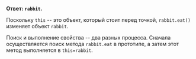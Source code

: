 **Ответ: `rabbit`.**

Поскольку `this` -- это объект, который стоит перед точкой, `rabbit.eat()` изменяет объект `rabbit`.

Поиск и выполнение свойства -- два разных процесса.
Сначала осуществляется поиск метода `rabbit.eat` в прототипе, а затем этот метод выполняется в `this=rabbit`.

